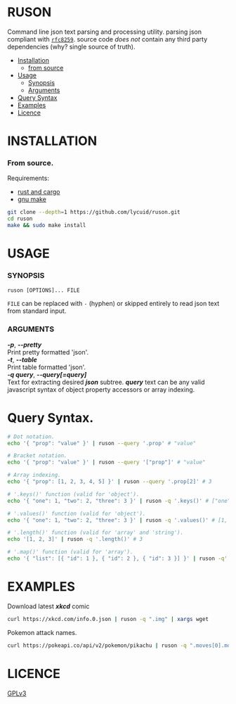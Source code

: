 # RUSON
Command line json text parsing and processing utility.
parsing json compliant with [`rfc8259`](https://datatracker.ietf.org/doc/html/rfc8259).
source code _does not_ contain any third party dependencies (why? single source of truth).

- [Installation](#installation)
  * [from source](#from-source)
- [Usage](#usage)
  * [Synopsis](#synopsis)
  * [Arguments](#arguments)
- [Query Syntax](#query-syntax)
- [Examples](#examples)
- [Licence](#licence)

# INSTALLATION
### From source.
Requirements:
- [rust and cargo](https://www.rust-lang.org/)
- [gnu make](https://www.gnu.org/software/make/)
```sh
git clone --depth=1 https://github.com/lycuid/ruson.git
cd ruson
make && sudo make install
```
# USAGE
### SYNOPSIS
```txt
ruson [OPTIONS]... FILE
```
`FILE` can be replaced with `-` (hyphen) or skipped entirely to read json text from standard input.

### ARGUMENTS
_**-p**_, _**--pretty**_  
 Print pretty formatted 'json'.  
_**-t**_, _**--table**_  
Print table formatted 'json'.  
_**-q query**_, _**--query[=query]**_  
Text for extracting desired _**json**_ subtree.
_**query**_ text can be any valid javascript syntax of object property accessors or array indexing.

# Query Syntax.
```sh
# Dot notation.
echo '{ "prop": "value" }' | ruson --query '.prop' # "value"

# Bracket notation.
echo '{ "prop": "value" }' | ruson --query '["prop"]' # "value"

# Array indexing.
echo '{ "prop": [1, 2, 3, 4, 5] }' | ruson --query '.prop[2]' # 3

# '.keys()' function (valid for 'object').
echo '{ "one": 1, "two": 2, "three": 3 }' | ruson -q '.keys()' # ["one", "two", "three"]

# '.values()' function (valid for 'object').
echo '{ "one": 1, "two": 2, "three": 3 }' | ruson -q '.values()' # [1, 2, 3]

# '.length()' function (valid for 'array' and 'string').
echo '[1, 2, 3]' | ruson -q '.length()' # 3

# '.map()' function (valid for 'array').
echo '{ "list": [{ "id": 1 }, { "id": 2 }, { "id": 3 }] }' | ruson -q'.list.map(.id)' # [1, 2, 3]
```

# EXAMPLES
Download latest _**xkcd**_ comic
```sh
curl https://xkcd.com/info.0.json | ruson -q ".img" | xargs wget
```
Pokemon attack names.
```sh
curl https://pokeapi.co/api/v2/pokemon/pikachu | ruson -q ".moves[0].move.name"
```

# LICENCE
[GPLv3](https://www.gnu.org/licenses/gpl-3.0.en.html)
